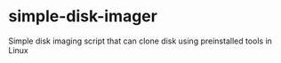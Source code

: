 # simple-disk-imager
Simple disk imaging script that can clone disk using preinstalled tools in Linux

